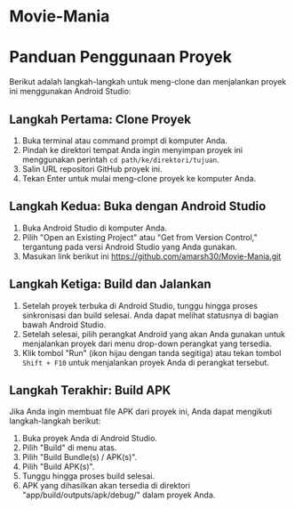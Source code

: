 # Movie-Mania
# Panduan Penggunaan Proyek

Berikut adalah langkah-langkah untuk meng-clone dan menjalankan proyek ini menggunakan Android Studio:

## Langkah Pertama: Clone Proyek

1. Buka terminal atau command prompt di komputer Anda.
2. Pindah ke direktori tempat Anda ingin menyimpan proyek ini menggunakan perintah `cd path/ke/direktori/tujuan`.
3. Salin URL repositori GitHub proyek ini.
4. Tekan Enter untuk mulai meng-clone proyek ke komputer Anda.

## Langkah Kedua: Buka dengan Android Studio

1. Buka Android Studio di komputer Anda.
2. Pilih "Open an Existing Project" atau "Get from Version Control," tergantung pada versi Android Studio yang Anda gunakan.
3. Masukan link berikut ini https://github.com/amarsh30/Movie-Mania.git

## Langkah Ketiga: Build dan Jalankan

1. Setelah proyek terbuka di Android Studio, tunggu hingga proses sinkronisasi dan build selesai. Anda dapat melihat statusnya di bagian bawah Android Studio.
2. Setelah selesai, pilih perangkat Android yang akan Anda gunakan untuk menjalankan proyek dari menu drop-down perangkat yang tersedia.
3. Klik tombol "Run" (ikon hijau dengan tanda segitiga) atau tekan tombol `Shift + F10` untuk menjalankan proyek Anda di perangkat tersebut.

## Langkah Terakhir: Build APK

Jika Anda ingin membuat file APK dari proyek ini, Anda dapat mengikuti langkah-langkah berikut:

1. Buka proyek Anda di Android Studio.
2. Pilih "Build" di menu atas.
3. Pilih "Build Bundle(s) / APK(s)".
4. Pilih "Build APK(s)".
5. Tunggu hingga proses build selesai.
6. APK yang dihasilkan akan tersedia di direktori "app/build/outputs/apk/debug/" dalam proyek Anda.
